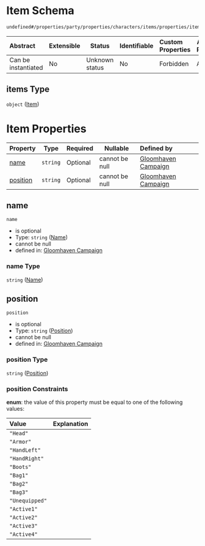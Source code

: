 # Item Schema

```txt
undefined#/properties/party/properties/characters/items/properties/items/items
```




| Abstract            | Extensible | Status         | Identifiable | Custom Properties | Additional Properties | Access Restrictions | Defined In                                                                       |
| :------------------ | ---------- | -------------- | ------------ | :---------------- | --------------------- | ------------------- | -------------------------------------------------------------------------------- |
| Can be instantiated | No         | Unknown status | No           | Forbidden         | Allowed               | none                | [gloomhaven.schema.json\*](../out/gloomhaven.schema.json "open original schema") |

## items Type

`object` ([Item](gloomhaven-properties-party-properties-characters-character-properties-items-item.md))

# Item Properties

| Property              | Type     | Required | Nullable       | Defined by                                                                                                                                                                                                                           |
| :-------------------- | -------- | -------- | -------------- | :----------------------------------------------------------------------------------------------------------------------------------------------------------------------------------------------------------------------------------- |
| [name](#name)         | `string` | Optional | cannot be null | [Gloomhaven Campaign](gloomhaven-properties-party-properties-characters-character-properties-items-item-properties-name.md "undefined#/properties/party/properties/characters/items/properties/items/items/properties/name")         |
| [position](#position) | `string` | Optional | cannot be null | [Gloomhaven Campaign](gloomhaven-properties-party-properties-characters-character-properties-items-item-properties-position.md "undefined#/properties/party/properties/characters/items/properties/items/items/properties/position") |

## name




`name`

-   is optional
-   Type: `string` ([Name](gloomhaven-properties-party-properties-characters-character-properties-items-item-properties-name.md))
-   cannot be null
-   defined in: [Gloomhaven Campaign](gloomhaven-properties-party-properties-characters-character-properties-items-item-properties-name.md "undefined#/properties/party/properties/characters/items/properties/items/items/properties/name")

### name Type

`string` ([Name](gloomhaven-properties-party-properties-characters-character-properties-items-item-properties-name.md))

## position




`position`

-   is optional
-   Type: `string` ([Position](gloomhaven-properties-party-properties-characters-character-properties-items-item-properties-position.md))
-   cannot be null
-   defined in: [Gloomhaven Campaign](gloomhaven-properties-party-properties-characters-character-properties-items-item-properties-position.md "undefined#/properties/party/properties/characters/items/properties/items/items/properties/position")

### position Type

`string` ([Position](gloomhaven-properties-party-properties-characters-character-properties-items-item-properties-position.md))

### position Constraints

**enum**: the value of this property must be equal to one of the following values:

| Value          | Explanation |
| :------------- | ----------- |
| `"Head"`       |             |
| `"Armor"`      |             |
| `"HandLeft"`   |             |
| `"HandRight"`  |             |
| `"Boots"`      |             |
| `"Bag1"`       |             |
| `"Bag2"`       |             |
| `"Bag3"`       |             |
| `"Unequipped"` |             |
| `"Active1"`    |             |
| `"Active2"`    |             |
| `"Active3"`    |             |
| `"Active4"`    |             |
